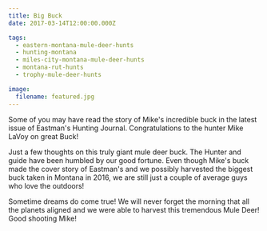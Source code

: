 ```yaml
---
title: Big Buck
date: 2017-03-14T12:00:00.000Z

tags:
  - eastern-montana-mule-deer-hunts
  - hunting-montana
  - miles-city-montana-mule-deer-hunts
  - montana-rut-hunts
  - trophy-mule-deer-hunts

image:
  filename: featured.jpg
---
```


Some of you may have read the story of Mike's incredible buck in the latest issue of Eastman's Hunting Journal. Congratulations to the hunter Mike LaVoy on great Buck!

Just a few thoughts on this truly giant mule deer buck. The Hunter and guide have been humbled by our good fortune. Even though Mike's buck made the cover story of Eastman's and we possibly harvested the biggest buck taken in Montana in 2016, we are still just a couple of average guys who love the outdoors!

Sometime dreams do come true! We will never forget the morning that all the planets aligned and we were able to harvest this tremendous Mule Deer! Good shooting Mike!
